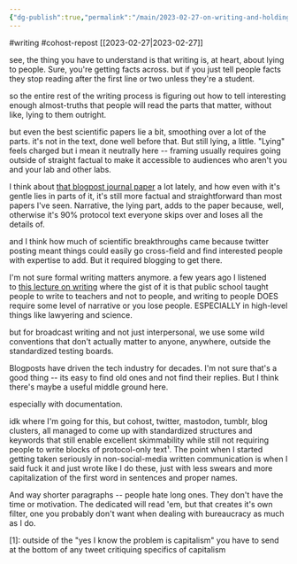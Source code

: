 ```yaml
---
{"dg-publish":true,"permalink":"/main/2023-02-27-on-writing-and-holding-attention/","noteIcon":""}
---
```


#writing #cohost-repost 
[[2023-02-27\|2023-02-27]]


see, the thing you have to understand is that writing is, at heart, about lying to people. Sure, you're getting facts across. but if you just tell people facts they stop reading after the first line or two unless they're a student.

so the entire rest of the writing process is figuring out how to tell interesting enough almost-truths that people will read the parts that matter, without like, lying to them outright.

but even the best scientific papers lie a bit, smoothing over a lot of the parts. it's not in the text, done well before that. But still lying, a little. "Lying" feels charged but i mean it neutrally here -- framing usually requires going outside of straight factual to make it accessible to audiences who aren't you and your lab and other labs.

I think about [that blogpost journal paper](https://experimentalhistory.substack.com/p/things-could-be-better) a lot lately, and how even with it's gentle lies in parts of it, it's still more factual and straightforward than most papers I've seen. Narrative, the lying part, adds to the paper because, well, otherwise it's 90% protocol text everyone skips over and loses all the details of.

and I think how much of scientific breakthroughs came because twitter posting meant things could easily go cross-field and find interested people with expertise to add. But it required blogging to get there.

I'm not sure formal writing matters anymore. a few years ago I listened to [this lecture on writing](https://www.youtube.com/watch?v=aFwVf5a3pZM) where the gist of it is that public school taught people to write to teachers and not to people, and writing to people DOES require some level of narrative or you lose people. ESPECIALLY in high-level things like lawyering and science.

but for broadcast writing and not just interpersonal, we use some wild conventions that don't actually matter to anyone, anywhere, outside the standardized testing boards.

Blogposts have driven the tech industry for decades. I'm not sure that's a good thing -- its easy to find old ones and not find their replies. But I think there's maybe a useful middle ground here.

especially with documentation.

idk where I'm going for this, but cohost, twitter, mastodon, tumblr, blog clusters, all managed to come up with standardized structures and keywords that still enable excellent skimmability while still not requiring people to write blocks of protocol-only text¹. The point when I started getting taken seriously in non-social-media written communication is when I said fuck it and just wrote like I do these, just with less swears and more capitalization of the first word in sentences and proper names.

And way shorter paragraphs -- people hate long ones. They don't have the time or motivation. The dedicated will read 'em, but that creates it's own filter, one you probably don't want when dealing with bureaucracy as much as I do.

[1]: outside of the "yes I know the problem is capitalism" you have to send at the bottom of any tweet critiquing specifics of capitalism